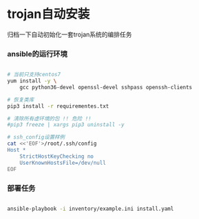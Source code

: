 trojan自动安装
===

归档一下自动初始化一套trojan系统的编排任务

### ansible的运行环境

``` bash

# 当前只支持centos7
yum install -y \
    gcc python36-devel openssl-devel sshpass openssh-clients

# 恢复类库
pip3 install -r requirementes.txt

# 清除所有虚环境的包 !! 危险 !!
#pip3 freeze | xargs pip3 uninstall -y

# ssh_config设置样例
cat <<'EOF'>/root/.ssh/config
Host *
    StrictHostKeyChecking no
    UserKnownHostsFile=/dev/null
EOF

```

### 部署任务

``` bash

ansible-playbook -i inventory/example.ini install.yaml

```


